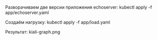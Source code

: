 Разворачиваем две версии приложения echoserver:
kubectl apply -f app/echoserver.yaml

Создаём нагрузку:
kubectl apply -f app/load.yaml

Результат:
kiali-graph.png
